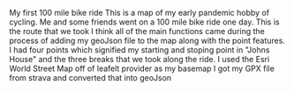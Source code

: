 My first 100 mile bike ride
This is a map of my early pandemic hobby of cycling. Me and some friends went on a 100 mile bike ride one day. This is the route that we took
I think all of the main functions came during the process of adding my geoJson file to the map along with the point features. I had four points which signified my starting and stoping point in "Johns House" and the three breaks that we took along the ride.
I used the Esri World Street Map off of leafelt provider as my basemap
I got my GPX file from strava and converted that into geoJson
